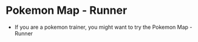 # Pokemon Map - Runner

* If you are a pokemon trainer, you might want to try the Pokemon Map - Runner